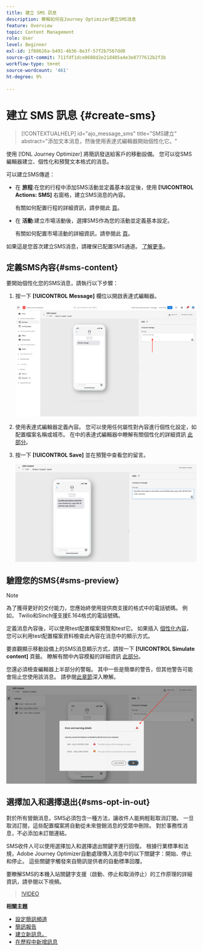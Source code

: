 ```yaml
---
title: 建立 SMS 訊息
description: 瞭解如何在Journey Optimizer建立SMS消息
feature: Overview
topic: Content Management
role: User
level: Beginner
exl-id: 1f88626a-b491-4b36-8e3f-57f2b7567dd0
source-git-commit: 711fdf1dce0688d2e21d405a4e3e8777612b2f3b
workflow-type: tm+mt
source-wordcount: '461'
ht-degree: 9%

---
```


# 建立 SMS 訊息 {#create-sms}

>[!CONTEXTUALHELP]
>id="ajo_message_sms"
>title="SMS建立"
>abstract="添加文本消息，然後使用表達式編輯器開始個性化它。"

使用 [!DNL Journey Optimizer] 將簡訊發送給客戶的移動設備。 您可以從SMS編輯器建立、個性化和預覽文本格式的消息。

可以建立SMS傳遞：

* 在 **旅程**:在您的行程中添加SMS活動並定義基本設定後，使用 **[!UICONTROL Actions: SMS]** 右窗格，建立SMS消息的內容。

   有關如何配置行程的詳細資訊，請參閱此 [頁](../building-journeys/journey-gs.md)。

* 在 **活動**:建立市場活動後，選擇SMS作為您的活動並定義基本設定。

   有關如何配置市場活動的詳細資訊，請參閱此 [頁](../campaigns/create-campaign.md#configure)。

如果這是您首次建立SMS消息，請確保已配置SMS通道。 [了解更多](../configuration/sms-configuration.md)。

## 定義SMS內容{#sms-content}

要開始個性化您的SMS消息，請執行以下步驟：

1. 按一下 **[!UICONTROL Message]** 欄位以開啟表達式編輯器。

   ![](assets/sms-content.png)

1. 使用表達式編輯器定義內容。 您可以使用任何屬性對內容進行個性化設定，如配置檔案名稱或城市。 在中的表達式編輯器中瞭解有關個性化的詳細資訊 [此部分](../personalization/personalize.md)。

1. 按一下 **[!UICONTROL Save]** 並在預覽中查看您的留言。

   ![](assets/sms-content-preview.png)

## 驗證您的SMS{#sms-preview}

>[!NOTE]
>
> 為了獲得更好的交付能力，您應始終使用提供商支援的格式中的電話號碼。 例如， Twilio和Sinch僅支援E.164格式的電話號碼。

定義消息內容後，可以使用test配置檔案預覽和test它。 如果插入 [個性化內容](../personalization/personalize.md)，您可以利用test配置檔案資料檢查此內容在消息中的顯示方式。

要直觀顯示移動設備上的SMS消息顯示方式，請按一下 **[!UICONTROL Simulate content]** 頁籤。 瞭解有關中內容模擬的詳細資訊 [此部分](../design/preview.md)。

您還必須檢查編輯器上半部分的警報。  其中一些是簡單的警告，但其他警告可能會阻止您使用該消息。 請參閱[此章節](alerts.md)深入瞭解。

![](assets/sms-alert-button.png)


## 選擇加入和選擇退出{#sms-opt-in-out}

對於所有營銷消息，SMS必須包含一種方法，讓收件人能夠輕鬆取消訂閱。 一旦取消訂閱，這些配置檔案將自動從未來營銷消息的受眾中刪除。 對於事務性消息，不必添加未訂閱連結。

SMS收件人可以使用選擇加入和選擇退出關鍵字進行回復。 根據行業標準和法規，Adobe Journey Optimizer自動處理傳入消息中的以下關鍵字：開始、停止和停止。 這些關鍵字觸發來自簡訊提供者的自動標準回覆。

要瞭解SMS的本機入站關鍵字支援（啟動、停止和取消停止）的工作原理的詳細資訊，請參閱以下視頻。

>[!VIDEO](https://video.tv.adobe.com/v/344026?quality=12)

<!--
## How-to video

Learn how to configure, author, and include SMS messaging into your customer journeys.

>[!VIDEO](https://video.tv.adobe.com/v/344460?quality=12)
-->
**相關主題**

* [設定簡訊頻道](../configuration/sms-configuration.md)
* [簡訊報告](../reports/journey-global-report.md#sms-global)
* [建立新訊息。](get-started-content.md)
* [在歷程中新增訊息](../building-journeys/journeys-message.md)
